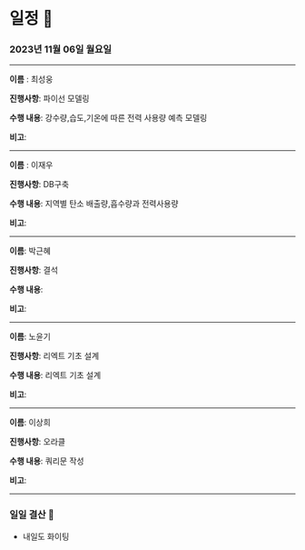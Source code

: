# 일정 📅
### 2023년 11월 06일 월요일
---

**이름** : 최성웅

**진행사항**:  파이선 모델링

**수행 내용**: 강수량,습도,기온에 따른 전력 사용량 예측 모델링

**비고**:  

---


**이름** : 이재우

**진행사항**:  DB구축

**수행 내용**:  지역별 탄소 배출량,흡수량과 전력사용량

**비고**:  

---

**이름**:  박근혜

**진행사항**: 결석

**수행 내용**: 

**비고**:  

---

**이름**:  노윤기

**진행사항**:  리엑트 기초 설계

**수행 내용**:  리엑트 기초 설계

**비고**:  

---

**이름**:  이상희

**진행사항**: 오라클

**수행 내용**: 쿼리문 작성

**비고**:  

---

### 일일 결산 📝
- 내일도 화이팅 
